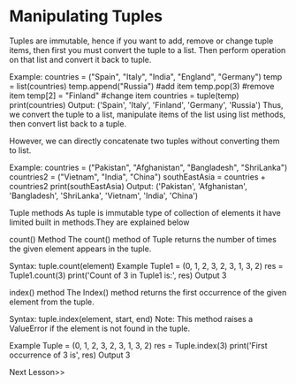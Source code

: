# Manipulating Tuples
Tuples are immutable, hence if you want to add, remove or change tuple items, then first you must convert the tuple to a list. Then perform operation on that list and convert it back to tuple.

Example:
countries = ("Spain", "Italy", "India", "England", "Germany")
temp = list(countries)
temp.append("Russia")       #add item 
temp.pop(3)                 #remove item
temp[2] = "Finland"         #change item
countries = tuple(temp)
print(countries)
Output:
('Spain', 'Italy', 'Finland', 'Germany', 'Russia')
Thus, we convert the tuple to a list, manipulate items of the list using list methods, then convert list back to a tuple.

However, we can directly concatenate two tuples without converting them to list.

Example:
countries = ("Pakistan", "Afghanistan", "Bangladesh", "ShriLanka")
countries2 = ("Vietnam", "India", "China")
southEastAsia = countries + countries2
print(southEastAsia)
Output:
('Pakistan', 'Afghanistan', 'Bangladesh', 'ShriLanka', 'Vietnam', 'India', 'China')

Tuple methods
As tuple is immutable type of collection of elements it have limited built in methods.They are explained below

count() Method
The count() method of Tuple returns the number of times the given element appears in the tuple.

Syntax:
tuple.count(element)
Example
Tuple1 = (0, 1, 2, 3, 2, 3, 1, 3, 2)
res = Tuple1.count(3)
print('Count of 3 in Tuple1 is:', res)
Output
3

index() method
The Index() method returns the first occurrence of the given element from the tuple.

Syntax:
tuple.index(element, start, end)
Note: This method raises a ValueError if the element is not found in the tuple.

Example
Tuple = (0, 1, 2, 3, 2, 3, 1, 3, 2)
res = Tuple.index(3)
print('First occurrence of 3 is', res)
Output
3

Next Lesson>>